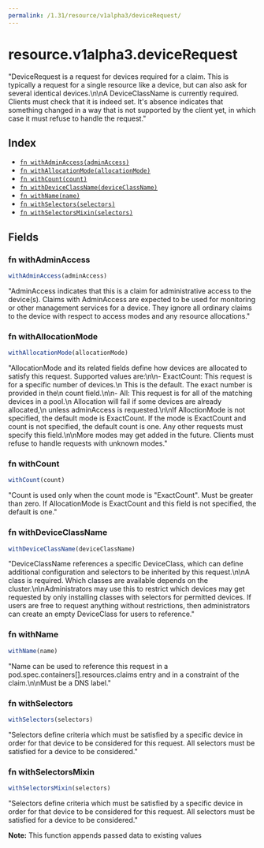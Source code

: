 ```yaml
---
permalink: /1.31/resource/v1alpha3/deviceRequest/
---
```


# resource.v1alpha3.deviceRequest

"DeviceRequest is a request for devices required for a claim. This is typically a request for a single resource like a device, but can also ask for several identical devices.\n\nA DeviceClassName is currently required. Clients must check that it is indeed set. It's absence indicates that something changed in a way that is not supported by the client yet, in which case it must refuse to handle the request."

## Index

* [`fn withAdminAccess(adminAccess)`](#fn-withadminaccess)
* [`fn withAllocationMode(allocationMode)`](#fn-withallocationmode)
* [`fn withCount(count)`](#fn-withcount)
* [`fn withDeviceClassName(deviceClassName)`](#fn-withdeviceclassname)
* [`fn withName(name)`](#fn-withname)
* [`fn withSelectors(selectors)`](#fn-withselectors)
* [`fn withSelectorsMixin(selectors)`](#fn-withselectorsmixin)

## Fields

### fn withAdminAccess

```ts
withAdminAccess(adminAccess)
```

"AdminAccess indicates that this is a claim for administrative access to the device(s). Claims with AdminAccess are expected to be used for monitoring or other management services for a device.  They ignore all ordinary claims to the device with respect to access modes and any resource allocations."

### fn withAllocationMode

```ts
withAllocationMode(allocationMode)
```

"AllocationMode and its related fields define how devices are allocated to satisfy this request. Supported values are:\n\n- ExactCount: This request is for a specific number of devices.\n  This is the default. The exact number is provided in the\n  count field.\n\n- All: This request is for all of the matching devices in a pool.\n  Allocation will fail if some devices are already allocated,\n  unless adminAccess is requested.\n\nIf AlloctionMode is not specified, the default mode is ExactCount. If the mode is ExactCount and count is not specified, the default count is one. Any other requests must specify this field.\n\nMore modes may get added in the future. Clients must refuse to handle requests with unknown modes."

### fn withCount

```ts
withCount(count)
```

"Count is used only when the count mode is \"ExactCount\". Must be greater than zero. If AllocationMode is ExactCount and this field is not specified, the default is one."

### fn withDeviceClassName

```ts
withDeviceClassName(deviceClassName)
```

"DeviceClassName references a specific DeviceClass, which can define additional configuration and selectors to be inherited by this request.\n\nA class is required. Which classes are available depends on the cluster.\n\nAdministrators may use this to restrict which devices may get requested by only installing classes with selectors for permitted devices. If users are free to request anything without restrictions, then administrators can create an empty DeviceClass for users to reference."

### fn withName

```ts
withName(name)
```

"Name can be used to reference this request in a pod.spec.containers[].resources.claims entry and in a constraint of the claim.\n\nMust be a DNS label."

### fn withSelectors

```ts
withSelectors(selectors)
```

"Selectors define criteria which must be satisfied by a specific device in order for that device to be considered for this request. All selectors must be satisfied for a device to be considered."

### fn withSelectorsMixin

```ts
withSelectorsMixin(selectors)
```

"Selectors define criteria which must be satisfied by a specific device in order for that device to be considered for this request. All selectors must be satisfied for a device to be considered."

**Note:** This function appends passed data to existing values
